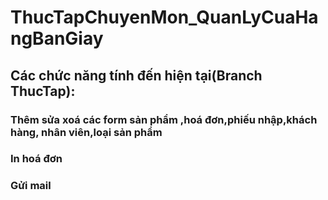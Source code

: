 # ThucTapChuyenMon_QuanLyCuaHangBanGiay
## Các chức năng tính đến hiện tại(Branch ThucTap):
### Thêm sửa xoá các form sản phẩm ,hoá đơn,phiếu nhập,khách hàng, nhân viên,loại sản phẩm
### In hoá đơn
### Gửi mail
